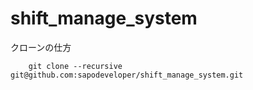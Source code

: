 shift_manage_system
===================
クローンの仕方
```
	git clone --recursive git@github.com:sapodeveloper/shift_manage_system.git
```
